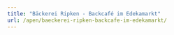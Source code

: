 ```yaml
---
title: "Bäckerei Ripken - Backcafé im Edekamarkt"
url: /apen/baeckerei-ripken-backcafe-im-edekamarkt/
---
```

